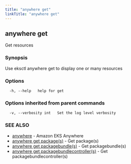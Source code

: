 ```yaml
---
title: "anywhere get"
linkTitle: "anywhere get"
---
```


## anywhere get

Get resources

### Synopsis

Use eksctl anywhere get to display one or many resources

### Options

```
  -h, --help   help for get
```

### Options inherited from parent commands

```
  -v, --verbosity int   Set the log level verbosity
```

### SEE ALSO

* [anywhere](../anywhere/)	 - Amazon EKS Anywhere
* [anywhere get package(s)](../anywhere_get_packages/)	 - Get package(s)
* [anywhere get packagebundle(s)](../anywhere_get_packagebundles/)	 - Get packagebundle(s)
* [anywhere get packagebundlecontroller(s)](../anywhere_get_packagebundlecontrollers/)	 - Get packagebundlecontroller(s)

